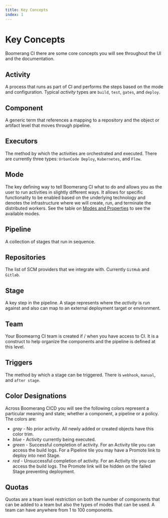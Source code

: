```yaml
---
title: Key Concepts
index: 1
---
```


# Key Concepts

Boomerang CI there are some core concepts you will see throughout the UI and the documentation.

## Activity

A process that runs as part of CI and performs the steps based on the mode and configuration. Typical _activity_ types are `build`, `test`, `gates`, and `deploy`.

## Component

A generic term that references a mapping to a repository and the object or artifact level that moves through pipeline.

## Executors

The method by which the activities are orchestrated and executed. There are currently three types: `UrbanCode Deploy`, `Kubernetes`, and `Flow`.

## Mode

The key defining way to tell Boomerang CI what to do and allows you as the user to run activities in slightly different ways. It allows for specific functionality to be enabled based on the underlying technology and denotes the infrastructure where we will create, run, and terminate the distributed workers. See the table on [Modes and Properties](/boomerang-cicd/how-to-guide/modes-and-properties) to see the available modes.

## Pipeline

A collection of stages that run in sequence.

## Repositories

The list of SCM providers that we integrate with. Currently `GitHub` and `Gitlab`.

## Stage

A key step in the pipeline. A stage represents where the _activity_ is run against and also can map to an external deployment target or environment.

## Team

Your Boomearng CI team is created if / when you have access to CI. It is a construct to help organize the components and the pipeline is defined at this level.

## Triggers

The method by which a stage can be triggered. There is `webhook`, `manual`, and `after stage`.

## Color Designations

Across Boomerang CICD you will see the following colors represent a particular meaning and state; whether a component, a pipeline or a policy. The colors are:

- _gray_ - No prior activity. All newly added or created objects have this color trim.
- _blue_ - Activity currently being executed.
- _green_ - Successful completion of activity. For an Activity tile you can access the build logs. For a Pipeline tile you may have a Promote link to deploy into next Stage.
- _red_ - Unsuccessful completion of activity. For an Activity tile you can access the build logs. The Promote link will be hidden on the failed Stage preventing deployment.

## Quotas

Quotas are a team level restriction on both the number of components that can be added to a team but also the types of modes that can be used. A team can have anywhere from 1 to 100 components.